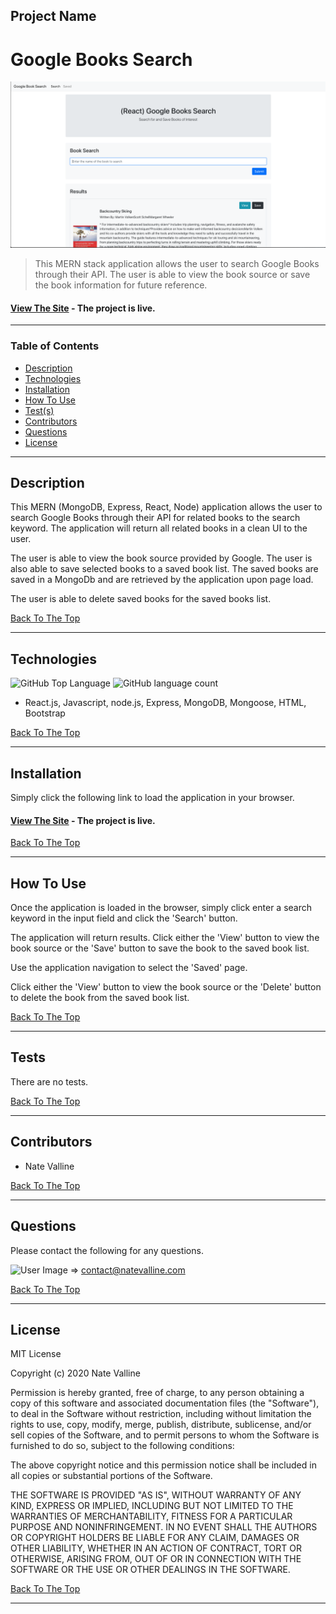 ## Project Name

# Google Books Search

<img src="./img/book-search.png" alt="Project Screenshot" max-height="400px">

> This MERN stack application allows the user to search Google Books through their API. The user is able to view the book source or save the book information for future reference.

#### [View The Site](https://nvalline.github.io/portfolio-v3/) - The project is live.

---

### Table of Contents

- [Description](#description)
- [Technologies](#technologies)
- [Installation](#installation)
- [How To Use](#how-to-use)
- [Test(s)](#tests)
- [Contributors](#contributors)
- [Questions](#questions)
- [License](#license)

---

## Description

This MERN (MongoDB, Express, React, Node) application allows the user to search Google Books through their API for related books to the search keyword.  The application will return all related books in a clean UI to the user.

The user is able to view the book source provided by Google.  The user is also able to save selected books to a saved book list.  The saved books are saved in a MongoDb and are retrieved by the application upon page load.

The user is able to delete saved books for the saved books list.

[Back To The Top](#project-name)

---

## Technologies

![GitHub Top Language](https://img.shields.io/github/languages/top/nvalline/book-search) ![GitHub language count](https://img.shields.io/github/languages/count/nvalline/book-search)

- React.js, Javascript, node.js, Express, MongoDB, Mongoose, HTML, Bootstrap

[Back To The Top](#project-name)

---

## Installation

Simply click the following link to load the application in your browser.

#### [View The Site](https://nvalline.github.io/portfolio-v3/) - The project is live.

[Back To The Top](#project-name)

---

## How To Use

Once the application is loaded in the browser, simply click enter a search keyword in the input field and click the 'Search' button.

The application will return results.  Click either the 'View' button to view the book source or the 'Save' button to save the book to the saved book list.

Use the application navigation to select the 'Saved' page.

Click either the 'View' button to view the book source or the 'Delete' button to delete the book from the saved book list.

[Back To The Top](#project-name)

---

## Tests

There are no tests.

[Back To The Top](#project-name)

---

## Contributors

- Nate Valline

[Back To The Top](#project-name)

---

## Questions

Please contact the following for any questions.

<img src="https://avatars3.githubusercontent.com/u/58278138?v=4" alt="User Image" width="35px">  =>  contact@natevalline.com

[Back To The Top](#project-name)

---

## License

MIT License

Copyright (c) 2020 Nate Valline

Permission is hereby granted, free of charge, to any person obtaining a copy
of this software and associated documentation files (the "Software"), to deal
in the Software without restriction, including without limitation the rights
to use, copy, modify, merge, publish, distribute, sublicense, and/or sell
copies of the Software, and to permit persons to whom the Software is
furnished to do so, subject to the following conditions:

The above copyright notice and this permission notice shall be included in all
copies or substantial portions of the Software.

THE SOFTWARE IS PROVIDED "AS IS", WITHOUT WARRANTY OF ANY KIND, EXPRESS OR
IMPLIED, INCLUDING BUT NOT LIMITED TO THE WARRANTIES OF MERCHANTABILITY,
FITNESS FOR A PARTICULAR PURPOSE AND NONINFRINGEMENT. IN NO EVENT SHALL THE
AUTHORS OR COPYRIGHT HOLDERS BE LIABLE FOR ANY CLAIM, DAMAGES OR OTHER
LIABILITY, WHETHER IN AN ACTION OF CONTRACT, TORT OR OTHERWISE, ARISING FROM,
OUT OF OR IN CONNECTION WITH THE SOFTWARE OR THE USE OR OTHER DEALINGS IN THE
SOFTWARE.

[Back To The Top](#project-name)

---
    